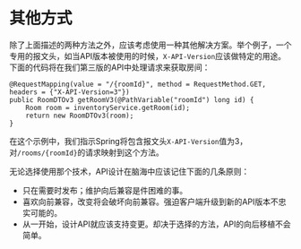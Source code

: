 # 其他方式

除了上面描述的两种方法之外，应该考虑使用一种其他解决方案。举个例子，一个专用的报文头，如当API版本被使用的时候，`X-API-Version`应该做特定的用途。下面的代码将在我们第三版的API中处理请求来获取房间：

```
@RequestMapping(value = "/{roomId}", method = RequestMethod.GET, headers = {"X-API-Version=3"}) 
public RoomDTOv3 getRoomV3(@PathVariable("roomId") long id) {  
	Room room = inventoryService.getRoom(id);  
	return new RoomDTOv3(room); 
}
```

在这个示例中，我们指示Spring将包含报文头`X-API-Version`值为3，对`/rooms/{roomId}`的请求映射到这个方法。

无论选择使用那个技术，API设计在脑海中应该记住下面的几条原则：

* 只在需要时发布；维护向后兼容是件困难的事。
* 喜欢向前兼容，改变将会破坏向前兼容。强迫客户端升级到新的API版本不忠实可能的。
* 从一开始，设计API就应该支持变更。却决于选择的方法，API的向后移植不会简单。